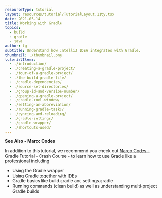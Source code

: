 ```yaml
---
resourceType: tutorial
layout: resources/tutorial/TutorialLayout.11ty.tsx
date: 2021-05-14
title: Working with Gradle
topics:
  - build
  - gradle
  - java
author: tg
subtitle: Understand how IntelliJ IDEA integrates with Gradle.
thumbnail: ./thumbnail.png
tutorialItems:
  - ./introduction/
  - ./creating-a-gradle-project/
  - ./tour-of-a-gradle-project/
  - ./the-build-gradle-file/
  - ./gradle-dependencies/
  - ./source-set-directories/
  - ./group-id-and-version-number/
  - ./opening-a-gradle-project/
  - ./gradle-tool-window/
  - ./setting-an-abbreviation/
  - ./running-gradle-tasks/
  - ./syncing-and-reloading/
  - ./gradle-settings/
  - ./gradle-wrapper/
  - ./shortcuts-used/
---
```


**See Also - Marco Codes**

In addition to this tutorial, we recommend you check out [Marco Codes - Gradle Tutorial - Crash Course](https://www.youtube.com/watch?v=gKPMKRnnbXU) - to learn how to use Gradle like a professional including
- Using the Gradle wrapper
- Using Gradle together with IDEs 
- Gradle basics like build.gradle and settings.gradle
- Running commands (clean build) as well as understanding multi-project Gradle builds
